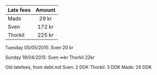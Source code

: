 |Late fees | Amount  |
|----------|:-------:|
|Mads      | 29 kr  |
|Sven      | 172 kr |
|Thorkil   | 225 kr |

Tuesday 05/05/2015:
Sven 20 kr

Sunday 19/04/2015:
Sven ∞kr
Thorkil 22kr

Old latefees, from debt.md
Sven: 2 DDK
Thorkil: 3 DDK
Mads: 29 DDK

